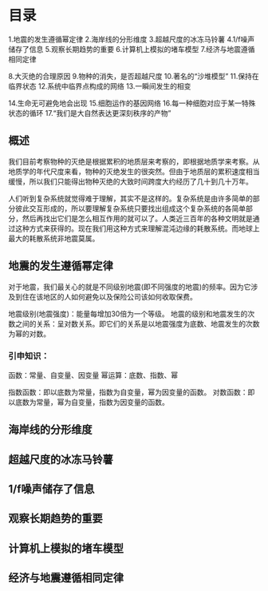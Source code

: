 # 目录
1.地震的发生遵循幂定律
2.海岸线的分形维度
3.超越尺度的冰冻马铃薯
4.1/f噪声储存了信息
5.观察长期趋势的重要
6.计算机上模拟的堵车模型
7.经济与地震遵循相同定律

8.大灭绝的合理原因
9.物种的消失，是否超越尺度
10.著名的“沙堆模型”
11.保持在临界状态
12.系统中临界点构成的网络
13.一瞬间发生的相变

14.生命无可避免地会出现
15.细胞运作的基因网络
16.每一种细胞对应于某一特殊状态的循环
17.“我们是大自然表达更深刻秩序的产物”

## 概述
我们目前考察物种的灭绝是根据累积的地质层来考察的，即根据地质学来考察。从地质学的年代尺度来看，物种的灭绝发生的很突然。但由于地质层的累积速度相当缓慢，所以我们只能得出物种灭绝的大致时间跨度大约经历了几十到几十万年。

人们听到复杂系统就觉得难于理解，其实不是这样的。复杂系统是由许多简单的部分彼此交互形成的，所以要理解复杂系统只要找出组成这个复杂系统的各简单部分，然后再找出它们是怎么相互作用的就可以了。人类近三百年的各种文明就是通过这种方式来获得的。现在我们用这种方式来理解混沌边缘的耗散系统。而地球上最大的耗散系统非地震莫属。

## 地震的发生遵循幂定律
对于地震，我们最关心的就是不同级别地震(即不同强度的地震)的频率。因为它涉及到住在该地区的人如何避免以及保险公司该如何收取保费。

地震级别(地震强度)：能量每增加30倍为一个等级。
地震的级别和地震发生的次数之间的关系：呈对数关系。即它们的关系是以地震强度为底数、地震发生的次数为幂的对数。

### 引申知识：
函数：常量、自变量、因变量
幂运算：底数、指数、幂

指数函数：即以底数为常量，指数为自变量，幂为因变量的函数。
对数函数：即以底数为常量，幂为自变量，指数为因变量的函数。
## 海岸线的分形维度

## 超越尺度的冰冻马铃薯
## 1/f噪声储存了信息
## 观察长期趋势的重要
## 计算机上模拟的堵车模型
## 经济与地震遵循相同定律